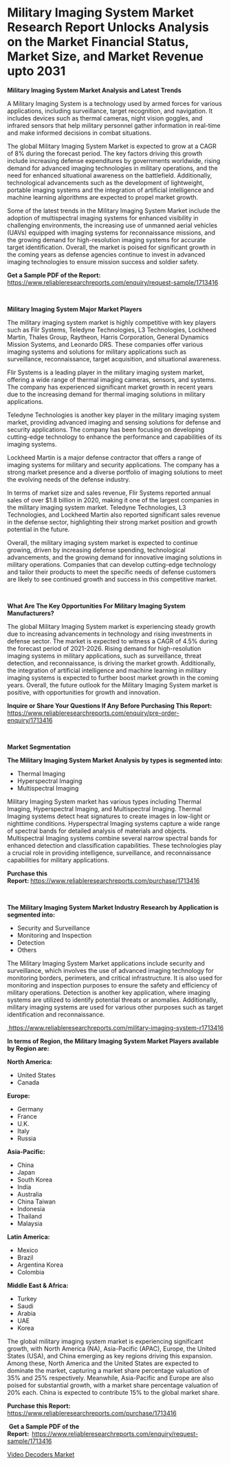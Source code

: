 <p><h1>Military Imaging System Market Research Report Unlocks Analysis on the Market Financial Status, Market Size, and Market Revenue upto 2031</h1></p><p><strong>Military Imaging System Market Analysis and Latest Trends</strong></p>
<p><p>A Military Imaging System is a technology used by armed forces for various applications, including surveillance, target recognition, and navigation. It includes devices such as thermal cameras, night vision goggles, and infrared sensors that help military personnel gather information in real-time and make informed decisions in combat situations.</p><p>The global Military Imaging System Market is expected to grow at a CAGR of 8% during the forecast period. The key factors driving this growth include increasing defense expenditures by governments worldwide, rising demand for advanced imaging technologies in military operations, and the need for enhanced situational awareness on the battlefield. Additionally, technological advancements such as the development of lightweight, portable imaging systems and the integration of artificial intelligence and machine learning algorithms are expected to propel market growth.</p><p>Some of the latest trends in the Military Imaging System Market include the adoption of multispectral imaging systems for enhanced visibility in challenging environments, the increasing use of unmanned aerial vehicles (UAVs) equipped with imaging systems for reconnaissance missions, and the growing demand for high-resolution imaging systems for accurate target identification. Overall, the market is poised for significant growth in the coming years as defense agencies continue to invest in advanced imaging technologies to ensure mission success and soldier safety.</p></p>
<p><strong>Get a Sample PDF of the Report:&nbsp;</strong> <a href="https://www.reliableresearchreports.com/enquiry/request-sample/1713416">https://www.reliableresearchreports.com/enquiry/request-sample/1713416</a></p>
<p>&nbsp;</p>
<p><strong>Military Imaging System Major Market Players</strong></p>
<p><p>The military imaging system market is highly competitive with key players such as Flir Systems, Teledyne Technologies, L3 Technologies, Lockheed Martin, Thales Group, Raytheon, Harris Corporation, General Dynamics Mission Systems, and Leonardo DRS. These companies offer various imaging systems and solutions for military applications such as surveillance, reconnaissance, target acquisition, and situational awareness.</p><p>Flir Systems is a leading player in the military imaging system market, offering a wide range of thermal imaging cameras, sensors, and systems. The company has experienced significant market growth in recent years due to the increasing demand for thermal imaging solutions in military applications.</p><p>Teledyne Technologies is another key player in the military imaging system market, providing advanced imaging and sensing solutions for defense and security applications. The company has been focusing on developing cutting-edge technology to enhance the performance and capabilities of its imaging systems.</p><p>Lockheed Martin is a major defense contractor that offers a range of imaging systems for military and security applications. The company has a strong market presence and a diverse portfolio of imaging solutions to meet the evolving needs of the defense industry.</p><p>In terms of market size and sales revenue, Flir Systems reported annual sales of over $1.8 billion in 2020, making it one of the largest companies in the military imaging system market. Teledyne Technologies, L3 Technologies, and Lockheed Martin also reported significant sales revenue in the defense sector, highlighting their strong market position and growth potential in the future.</p><p>Overall, the military imaging system market is expected to continue growing, driven by increasing defense spending, technological advancements, and the growing demand for innovative imaging solutions in military operations. Companies that can develop cutting-edge technology and tailor their products to meet the specific needs of defense customers are likely to see continued growth and success in this competitive market.</p></p>
<p>&nbsp;</p>
<p><strong>What Are The Key Opportunities For Military Imaging System Manufacturers?</strong></p>
<p><p>The global Military Imaging System market is experiencing steady growth due to increasing advancements in technology and rising investments in defense sector. The market is expected to witness a CAGR of 4.5% during the forecast period of 2021-2026. Rising demand for high-resolution imaging systems in military applications, such as surveillance, threat detection, and reconnaissance, is driving the market growth. Additionally, the integration of artificial intelligence and machine learning in military imaging systems is expected to further boost market growth in the coming years. Overall, the future outlook for the Military Imaging System market is positive, with opportunities for growth and innovation.</p></p>
<p><strong>Inquire or Share Your Questions If Any Before Purchasing This Report:</strong> <a href="https://www.reliableresearchreports.com/enquiry/pre-order-enquiry/1713416">https://www.reliableresearchreports.com/enquiry/pre-order-enquiry/1713416</a></p>
<p>&nbsp;</p>
<p><strong>Market Segmentation</strong></p>
<p><strong>The Military Imaging System Market Analysis by types is segmented into:</strong></p>
<p><ul><li>Thermal Imaging</li><li>Hyperspectral Imaging</li><li>Multispectral Imaging</li></ul></p>
<p><p>Military Imaging System market has various types including Thermal Imaging, Hyperspectral Imaging, and Multispectral Imaging. Thermal Imaging systems detect heat signatures to create images in low-light or nighttime conditions. Hyperspectral Imaging systems capture a wide range of spectral bands for detailed analysis of materials and objects. Multispectral Imaging systems combine several narrow spectral bands for enhanced detection and classification capabilities. These technologies play a crucial role in providing intelligence, surveillance, and reconnaissance capabilities for military applications.</p></p>
<p><strong>Purchase this Report:&nbsp;</strong><a href="https://www.reliableresearchreports.com/purchase/1713416">https://www.reliableresearchreports.com/purchase/1713416</a></p>
<p>&nbsp;</p>
<p><strong>The Military Imaging System Market Industry Research by Application is segmented into:</strong></p>
<p><ul><li>Security and Surveillance</li><li>Monitoring and Inspection</li><li>Detection</li><li>Others</li></ul></p>
<p><p>The Military Imaging System Market applications include security and surveillance, which involves the use of advanced imaging technology for monitoring borders, perimeters, and critical infrastructure. It is also used for monitoring and inspection purposes to ensure the safety and efficiency of military operations. Detection is another key application, where imaging systems are utilized to identify potential threats or anomalies. Additionally, military imaging systems are used for various other purposes such as target identification and reconnaissance.</p></p>
<p><a href="https://www.reliableresearchreports.com/military-imaging-system-r1713416">&nbsp;https://www.reliableresearchreports.com/military-imaging-system-r1713416</a></p>
<p><strong>In terms of Region, the Military Imaging System Market Players available by Region are:</strong></p>
<p>
    <p> <strong> North America: </strong>
        <ul>
            <li>United States</li>
            <li>Canada</li>
        </ul>
        </p> 
    <p> <strong> Europe: </strong>
        <ul>
            <li>Germany</li>
            <li>France</li>
            <li>U.K.</li>
            <li>Italy</li>
            <li>Russia</li>
        </ul>
        </p> 
    <p> <strong> Asia-Pacific: </strong>
        <ul>
            <li>China</li>
            <li>Japan</li>
            <li>South Korea</li>
            <li>India</li>
            <li>Australia</li>
            <li>China Taiwan</li>
            <li>Indonesia</li>
            <li>Thailand</li>
            <li>Malaysia</li>
        </ul>
        </p> 
    <p> <strong> Latin America: </strong>
        <ul>
            <li>Mexico</li>
            <li>Brazil</li>
            <li>Argentina Korea</li>
            <li>Colombia</li>
        </ul>
        </p> 
    <p> <strong> Middle East & Africa: </strong>
        <ul>
            <li>Turkey</li>
            <li>Saudi</li>
            <li>Arabia</li>
            <li>UAE</li>
            <li>Korea</li>
        </ul>
    </p>
    </p>
<p><p>The global military imaging system market is experiencing significant growth, with North America (NA), Asia-Pacific (APAC), Europe, the United States (USA), and China emerging as key regions driving this expansion. Among these, North America and the United States are expected to dominate the market, capturing a market share percentage valuation of 35% and 25% respectively. Meanwhile, Asia-Pacific and Europe are also poised for substantial growth, with a market share percentage valuation of 20% each. China is expected to contribute 15% to the global market share.</p></p>
<p><strong>Purchase this Report: </strong><a href="https://www.reliableresearchreports.com/purchase/1713416">https://www.reliableresearchreports.com/purchase/1713416</a></p>
<p>&nbsp;<strong>Get a Sample PDF of the Report:&nbsp;&nbsp;</strong><a href="https://www.reliableresearchreports.com/enquiry/request-sample/1713416">https://www.reliableresearchreports.com/enquiry/request-sample/1713416</a></p>
<p><strong></strong></p>
<p><p><a href="https://issuu.com/reportprime-2/docs/video-decoders-market-size-2030.pptx">Video Decoders Market</a></p></p>